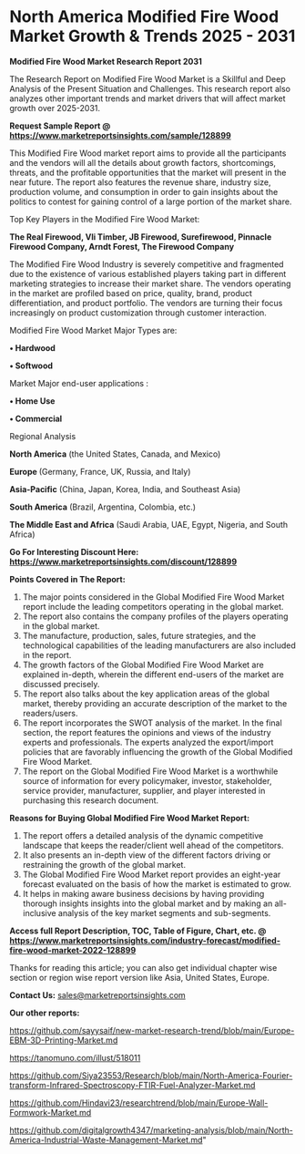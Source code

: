 # North America Modified Fire Wood Market Growth & Trends 2025 - 2031

<strong>Modified Fire Wood Market Research Report 2031</strong>

The Research Report on Modified Fire Wood Market is a Skillful and Deep Analysis of the Present Situation and Challenges. This research report also analyzes other important trends and market drivers that will affect market growth over 2025-2031.

<strong>Request Sample Report @ <a href=https://www.marketreportsinsights.com/sample/128899>https://www.marketreportsinsights.com/sample/128899</a></strong>

This Modified Fire Wood market report aims to provide all the participants and the vendors will all the details about growth factors, shortcomings, threats, and the profitable opportunities that the market will present in the near future. The report also features the revenue share, industry size, production volume, and consumption in order to gain insights about the politics to contest for gaining control of a large portion of the market share.

Top Key Players in the Modified Fire Wood Market:

<strong>The Real Firewood, Vli Timber, JB Firewood, Surefirewood, Pinnacle Firewood Company, Arndt Forest, The Firewood Company</strong>

The Modified Fire Wood Industry is severely competitive and fragmented due to the existence of various established players taking part in different marketing strategies to increase their market share. The vendors operating in the market are profiled based on price, quality, brand, product differentiation, and product portfolio. The vendors are turning their focus increasingly on product customization through customer interaction.

Modified Fire Wood Market Major Types are:

<strong>• Hardwood

• Softwood</strong>

Market Major end-user applications :

<strong>• Home Use

• Commercial</strong>

Regional Analysis

</u><strong><b>North America</b></strong> (the United States, Canada, and Mexico)

<strong><b>Europe </b></strong>(Germany, France, UK, Russia, and Italy)

<strong><b>Asia-Pacific</b></strong> (China, Japan, Korea, India, and Southeast Asia)

<strong><b>South America</b></strong> (Brazil, Argentina, Colombia, etc.)

<strong><b>The Middle East and Africa</b></strong> (Saudi Arabia, UAE, Egypt, Nigeria, and South Africa)

<strong>Go For Interesting Discount Here: <a href=https://www.marketreportsinsights.com/discount/128899>https://www.marketreportsinsights.com/discount/128899</a></strong>

<strong>Points Covered in The Report:</strong>
<ol>
  <li>The major points considered in the Global Modified Fire Wood Market report include the leading competitors operating in the global market.</li>
  <li>The report also contains the company profiles of the players operating in the global market.</li>
  <li>The manufacture, production, sales, future strategies, and the technological capabilities of the leading manufacturers are also included in the report.</li>
  <li>The growth factors of the Global Modified Fire Wood Market are explained in-depth, wherein the different end-users of the market are discussed precisely.</li>
  <li>The report also talks about the key application areas of the global market, thereby providing an accurate description of the market to the readers/users.</li>
  <li>The report incorporates the SWOT analysis of the market. In the final section, the report features the opinions and views of the industry experts and professionals. The experts analyzed the export/import policies that are favorably influencing the growth of the Global Modified Fire Wood Market.</li>
  <li>The report on the Global Modified Fire Wood Market is a worthwhile source of information for every policymaker, investor, stakeholder, service provider, manufacturer, supplier, and player interested in purchasing this research document.</li>
</ol>
<strong>Reasons for Buying Global Modified Fire Wood Market Report:</strong>

<ol>
  <li>The report offers a detailed analysis of the dynamic competitive landscape that keeps the reader/client well ahead of the competitors.</li>
  <li>It also presents an in-depth view of the different factors driving or restraining the growth of the global market.</li>
  <li>The Global Modified Fire Wood Market report provides an eight-year forecast evaluated on the basis of how the market is estimated to grow.</li>
  <li>It helps in making aware business decisions by having providing thorough insights insights into the global market and by making an all-inclusive analysis of the key market segments and sub-segments.</li>
</ol>
<strong>Access full Report Description, TOC, Table of Figure, Chart, etc. @ <a href=https://www.marketreportsinsights.com/industry-forecast/modified-fire-wood-market-2022-128899>https://www.marketreportsinsights.com/industry-forecast/modified-fire-wood-market-2022-128899</a></strong>


Thanks for reading this article; you can also get individual chapter wise section or region wise report version like Asia, United States, Europe.

<strong>Contact Us:</strong>
sales@marketreportsinsights.com

<strong>Our other reports:</strong>

<a href=https://github.com/sayysaif/new-market-research-trend/blob/main/Europe-EBM-3D-Printing-Market.md>https://github.com/sayysaif/new-market-research-trend/blob/main/Europe-EBM-3D-Printing-Market.md</a>

<a href=https://tanomuno.com/illust/518011>https://tanomuno.com/illust/518011</a>

<a href=https://github.com/Siya23553/Research/blob/main/North-America-Fourier-transform-Infrared-Spectroscopy-FTIR-Fuel-Analyzer-Market.md>https://github.com/Siya23553/Research/blob/main/North-America-Fourier-transform-Infrared-Spectroscopy-FTIR-Fuel-Analyzer-Market.md</a>

<a href=https://github.com/Hindavi23/researchtrend/blob/main/Europe-Wall-Formwork-Market.md>https://github.com/Hindavi23/researchtrend/blob/main/Europe-Wall-Formwork-Market.md</a>

<a href=https://github.com/digitalgrowth4347/marketing-analysis/blob/main/North-America-Industrial-Waste-Management-Market.md>https://github.com/digitalgrowth4347/marketing-analysis/blob/main/North-America-Industrial-Waste-Management-Market.md</a>"
